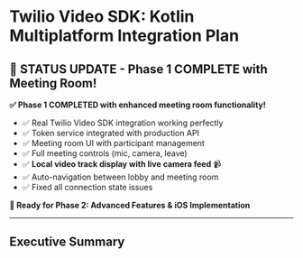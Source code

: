 # Twilio Video SDK: Kotlin Multiplatform Integration Plan

## 🎉 **STATUS UPDATE - Phase 1 COMPLETE with Meeting Room!**

**✅ Phase 1 COMPLETED with enhanced meeting room functionality!**
- ✅ Real Twilio Video SDK integration working perfectly
- ✅ Token service integrated with production API
- ✅ Meeting room UI with participant management
- ✅ Full meeting controls (mic, camera, leave)
- ✅ **Local video track display with live camera feed** 📹
- ✅ Auto-navigation between lobby and meeting room
- ✅ Fixed all connection state issues

**🚀 Ready for Phase 2: Advanced Features & iOS Implementation**

---

## Executive Summary

